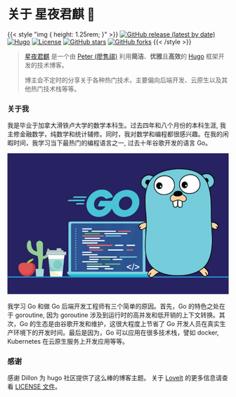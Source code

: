 # 关于 星夜君麒 🌃


{{< style "img { height: 1.25rem; }" >}}
[![GitHub release (latest by date)](https://img.shields.io/github/v/release/dillonzq/LoveIt?style=flat-square)](https://github.com/dillonzq/LoveIt/releases)
[![Hugo](https://img.shields.io/badge/Hugo-%5E0.62.0-ff4088?style=flat-square&logo=hugo)](https://gohugo.io/)
[![License](https://img.shields.io/github/license/dillonzq/LoveIt?style=flat-square)](https://github.com/dillonzq/LoveIt/blob/master/LICENSE)
[![GitHub stars](https://img.shields.io/github/stars/dillonzq/LoveIt?style=social)](https://github.com/dillonzq/LoveIt)
[![GitHub forks](https://img.shields.io/github/forks/dillonzq/LoveIt?style=social)](https://github.com/dillonzq/LoveIt/fork)
{{< /style >}}

> [星夜君麒](https://hyper2t.github.io) 是一个由 [Peter (廖隽祺)](https://github.com/peterliao96) 利用**简洁**、**优雅**且**高效**的 [Hugo](https://gohugo.io/) 框架开发的技术博客。
>
> 博主会不定时的分享关于各种热门技术，主要偏向后端开发、云原生以及其他热门技术栈等等。

### 关于我

我是毕业于加拿大滑铁卢大学的数学本科生。过去四年和八个月份的本科生涯, 我主修金融数学，纯数学和统计辅修。同时，我对数学和编程都很感兴趣。在我的闲暇时间，我学习当下最热门的编程语言之一, 过去十年谷歌开发的语言 Go。

![golang](/golang2.jpeg "图1：学习 Go 的原因")

我学习 Go 和做 Go 后端开发工程师有三个简单的原因。首先，Go 的特色之处在于 goroutine, 因为 goroutine 涉及到运行时的高并发和低开销的上下文转换。其次，Go 的生态是由谷歌开发和维护，这很大程度上节省了 Go 开发人员在真实生产环境下的开发时间。最后是因为，Go 可以应用在很多技术栈，譬如 docker, Kubernetes 在云原生服务上开发应用等等。

### 感谢

感谢 Dillon 为 hugo 社区提供了这么棒的博客主题。 关于 [LoveIt](https://github.com/dillonzq/LoveIt) 的更多信息请查看 [LICENSE 文件](https://github.com/dillonzq/LoveIt/blob/master/LICENSE)。


